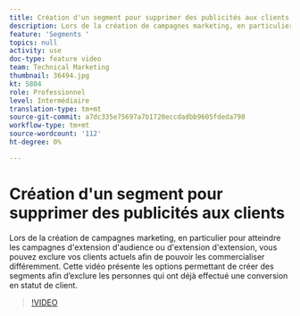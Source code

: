 ```yaml
---
title: Création d'un segment pour supprimer des publicités aux clients
description: Lors de la création de campagnes marketing, en particulier pour atteindre les campagnes d'extension d'audience ou d'extension d'extension, vous pouvez exclure vos clients actuels afin de pouvoir les commercialiser différemment. Cette vidéo présente les options permettant de créer des segments afin d’exclure les personnes qui ont déjà effectué une conversion en statut de client.
feature: 'Segments '
topics: null
activity: use
doc-type: feature video
team: Technical Marketing
thumbnail: 36494.jpg
kt: 5804
role: Professionnel
level: Intermédiaire
translation-type: tm+mt
source-git-commit: a7dc335e75697a7b1720eccdadbb9605fdeda798
workflow-type: tm+mt
source-wordcount: '112'
ht-degree: 0%

---
```



# Création d&#39;un segment pour supprimer des publicités aux clients

Lors de la création de campagnes marketing, en particulier pour atteindre les campagnes d&#39;extension d&#39;audience ou d&#39;extension d&#39;extension, vous pouvez exclure vos clients actuels afin de pouvoir les commercialiser différemment. Cette vidéo présente les options permettant de créer des segments afin d’exclure les personnes qui ont déjà effectué une conversion en statut de client.

>[!VIDEO](https://video.tv.adobe.com/v/36494/?quality=12&learn=on)
